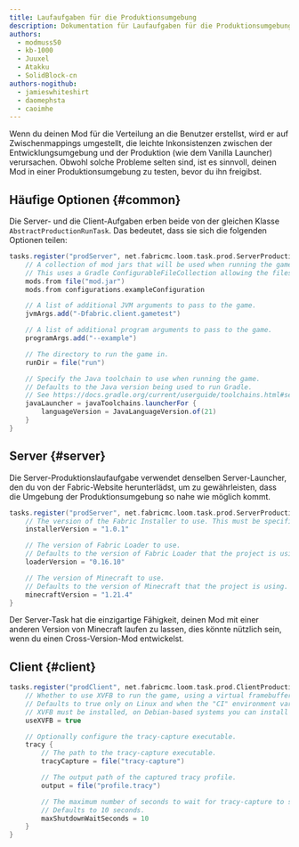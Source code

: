 ```yaml
---
title: Laufaufgaben für die Produktionsumgebung
description: Dokumentation für Laufaufgaben für die Produktionsumgebung mit dem Fabric Loom Gradle Plugin.
authors:
  - modmuss50
  - kb-1000
  - Juuxel
  - Atakku
  - SolidBlock-cn
authors-nogithub:
  - jamieswhiteshirt
  - daomephsta
  - caoimhe
---
```


Wenn du deinen Mod für die Verteilung an die Benutzer erstellst, wird er auf Zwischenmappings umgestellt, die leichte Inkonsistenzen zwischen der Entwicklungsumgebung und der Produktion (wie dem Vanilla Launcher) verursachen. Obwohl solche Probleme selten sind, ist es sinnvoll, deinen Mod in einer Produktionsumgebung zu testen, bevor du ihn freigibst.

## Häufige Optionen {#common}

Die Server- und die Client-Aufgaben erben beide von der gleichen Klasse `AbstractProductionRunTask`. Das bedeutet, dass sie sich die folgenden Optionen teilen:

```groovy
tasks.register("prodServer", net.fabricmc.loom.task.prod.ServerProductionRunTask) {
    // A collection of mod jars that will be used when running the game. The mods must be remapped to run with intermediary names.
    // This uses a Gradle ConfigurableFileCollection allowing the files to come from a variety of sources.
    mods.from file("mod.jar")
    mods.from configurations.exampleConfiguration

    // A list of additional JVM arguments to pass to the game.
    jvmArgs.add("-Dfabric.client.gametest")

    // A list of additional program arguments to pass to the game.
    programArgs.add("--example")

    // The directory to run the game in.
    runDir = file("run")

    // Specify the Java toolchain to use when running the game.
    // Defaults to the Java version being used to run Gradle.
    // See https://docs.gradle.org/current/userguide/toolchains.html#sec:plugins_toolchains
    javaLauncher = javaToolchains.launcherFor {
        languageVersion = JavaLanguageVersion.of(21)
    }
}
```

## Server {#server}

Die Server-Produktionslaufaufgabe verwendet denselben Server-Launcher, den du von der Fabric-Website herunterlädst, um zu gewährleisten, dass die Umgebung der Produktionsumgebung so nahe wie möglich kommt.

```groovy
tasks.register("prodServer", net.fabricmc.loom.task.prod.ServerProductionRunTask) {
    // The version of the Fabric Installer to use. This must be specified.
    installerVersion = "1.0.1"

    // The version of Fabric Loader to use.
    // Defaults to the version of Fabric Loader that the project is using.
    loaderVersion = "0.16.10"

    // The version of Minecraft to use.
    // Defaults to the version of Minecraft that the project is using.
    minecraftVersion = "1.21.4"
}
```

Der Server-Task hat die einzigartige Fähigkeit, deinen Mod mit einer anderen Version von Minecraft laufen zu lassen, dies könnte nützlich sein, wenn du einen Cross-Version-Mod entwickelst.

## Client {#client}

```groovy
tasks.register("prodClient", net.fabricmc.loom.task.prod.ClientProductionRunTask) {
    // Whether to use XVFB to run the game, using a virtual framebuffer. This is useful for headless CI environments.
    // Defaults to true only on Linux and when the "CI" environment variable is set.
    // XVFB must be installed, on Debian-based systems you can install it with: `apt install xvfb`
    useXVFB = true

    // Optionally configure the tracy-capture executable.
    tracy {
        // The path to the tracy-capture executable.
        tracyCapture = file("tracy-capture")

        // The output path of the captured tracy profile.
        output = file("profile.tracy")

        // The maximum number of seconds to wait for tracy-capture to stop on its own before killing it.
        // Defaults to 10 seconds.
        maxShutdownWaitSeconds = 10
    }
}
```

